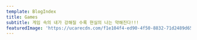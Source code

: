 ```yaml
---
template: BlogIndex
title: Games
subtitle: 게임 속의 내가 강해질 수록 현실의 나는 약해진다!!!
featuredImage: 'https://ucarecdn.com/f1e104f4-ed90-4f50-8832-71d2489d651d/'
---
```


